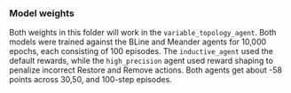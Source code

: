 ### Model weights

Both weights in this folder will work in the `variable_topology_agent`. Both models were trained against the BLine and Meander agents for 10,000 epochs, each consisting of 100 episodes. The `inductive_agent` used the default rewards, while the `high_precision` agent used reward shaping to penalize incorrect Restore and Remove actions. Both agents get about -58 points across 30,50, and 100-step episodes.